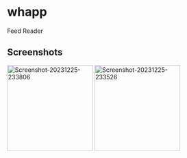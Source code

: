 # whapp

Feed Reader

## Screenshots

<a href="https://ibb.co/2nHRkht"><img src="https://i.ibb.co/YRwJLQk/Screenshot-20231225-233806.png" alt="Screenshot-20231225-233806" width="200" border="0"></a>
<a href="https://ibb.co/mtZnMsK"><img src="https://i.ibb.co/92KxCX0/Screenshot-20231225-233526.png" alt="Screenshot-20231225-233526" width="200" border="0"></a>